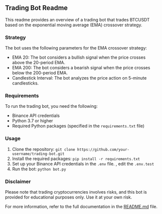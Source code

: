 ## Trading Bot Readme

This readme provides an overview of a trading bot that trades BTCUSDT based on the exponential moving average (EMA) crossover strategy.

### Strategy

The bot uses the following parameters for the EMA crossover strategy:

- EMA 20: The bot considers a bullish signal when the price crosses above the 20-period EMA.
- EMA 200: The bot considers a bearish signal when the price crosses below the 200-period EMA.
- Candlestick Interval: The bot analyzes the price action on 5-minute candlesticks.

### Requirements

To run the trading bot, you need the following:

- Binance API credentials
- Python 3.7 or higher
- Required Python packages (specified in the `requirements.txt` file)

### Usage

1. Clone the repository: `git clone https://github.com/your-username/trading-bot.git`
2. Install the required packages: `pip install -r requirements.txt`
3. Set up your Binance API credentials in the `.env` file. , edit the `.env.test`
4. Run the bot: `python bot.py`

### Disclaimer

Please note that trading cryptocurrencies involves risks, and this bot is provided for educational purposes only. Use it at your own risk.

For more information, refer to the full documentation in the [README.md](/Users/sly/trading/binance_ema/README.md) file.
